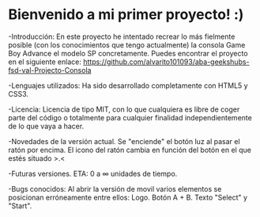# Bienvenido a mi primer proyecto! :)

-Introducción:
En este proyecto he intentado recrear lo más fielmente posible (con los conocimientos que tengo actualmente) la consola Game Boy Advance el modelo SP concretamente.
Puedes encontrar el proyecto en el siguiente enlace: 
https://github.com/alvarito101093/aba-geekshubs-fsd-val-Projecto-Consola

-Lenguajes utilizados:
Ha sido desarrollado completamente con HTML5 y CSS3.

-Licencia:
Licencia de tipo MIT, con lo que cualquiera es libre de coger parte del código o totalmente para cualquier finalidad independientemente de lo que vaya a hacer.

-Novedades de la versión actual.
Se "enciende" el botón luz al pasar el ratón por encima.
El icono del ratón cambia en función del botón en el que estés situado >.<

-Futuras versiones.
ETA: 0 a ∞ unidades de tiempo.

-Bugs conocidos:
Al abrir la versión de movil varios elementos se posicionan erróneamente entre ellos:
Logo.
Botón A + B.
Texto "Select" y "Start".
